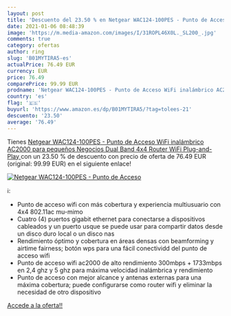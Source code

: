 ```yaml
---
layout: post
title: 'Descuento del 23.50 % en Netgear WAC124-100PES - Punto de Acceso '
date: 2021-01-06 08:48:39
image: 'https://m.media-amazon.com/images/I/31ROPL46X0L._SL200_.jpg'
comments: true
category: ofertas
author: ring
slug: 'B01MYTIRA5-es'
actualPrice: 76.49 EUR
currency: EUR
price: 76.49
comparePrice: 99.99 EUR
prodname: 'Netgear WAC124-100PES - Punto de Acceso WiFi inalámbrico AC2000 para pequeños Negocios  Dual Band 4x4  Router WiFi Plug-and-Play '
country: 'es'
flag: '🇪🇸'
buyurl: 'https://www.amazon.es/dp/B01MYTIRA5/?tag=tolees-21'
descuento: '23.50'
average: '76.49'
---
```


Tienes [Netgear WAC124-100PES - Punto de Acceso WiFi inalámbrico AC2000 para pequeños Negocios  Dual Band 4x4  Router WiFi Plug-and-Play ](https://www.amazon.es/dp/B01MYTIRA5/?tag=tolees-21) con un 23.50 % de descuento con precio de oferta de 76.49 EUR (original: 99.99 EUR) en el siguiente enlace!

[![Netgear WAC124-100PES - Punto de Acceso ](https://m.media-amazon.com/images/I/31ROPL46X0L._SL200_.jpg)](https://www.amazon.es/dp/B01MYTIRA5/?tag=tolees-21)

ℹ️:

- Punto de acceso wifi con más cobertura y experiencia multiusuario con 4x4 802.11ac mu-mimo
- Cuatro (4) puertos gigabit ethernet para conectarse a dispositivos cableados y un puerto usque se puede usar para compartir datos desde un disco duro local o un disco nas
- Rendimiento óptimo y cobertura en áreas densas con beamforming y airtime fairness; botón wps para una fácil conectividd del punto de acceso wifi
- Punto de acceso wifi ac2000 de alto rendimiento 300mbps + 1733mbps en 2,4 ghz y 5 ghz para máxima velocidad inalámbrica y rendimiento
- Punto de acceso con mejor alcance y antenas externas para una máxima cobertura; puede configurarse como router wifi y eliminar la necesidad de otro dispositivo

[Accede a la oferta!!](https://www.amazon.es/dp/B01MYTIRA5/?tag=tolees-21)
